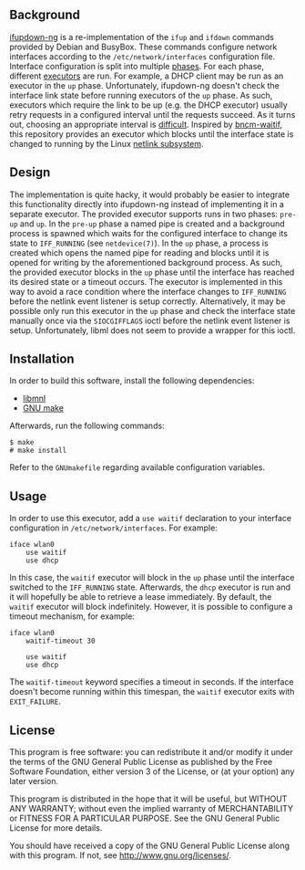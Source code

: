 ## Background

[ifupdown-ng][ifupdown-ng github] is a re-implementation of the `ifup` and `ifdown` commands provided by Debian and BusyBox.
These commands configure network interfaces according to the `/etc/network/interfaces` configuration file.
Interface configuration is split into multiple [phases][ifupdown-ng phases].
For each phase, different [executors][ifupdown-ng executor] are run.
For example, a DHCP client may be run as an executor in the `up` phase.
Unfortunately, ifupdown-ng doesn't check the interface link state before running executors of the `up` phase.
As such, executors which require the link to be up (e.g. the DHCP executor) usually retry requests in a configured interval until the requests succeed.
As it turns out, choosing an appropriate interval is [difficult][alpine #13795].
Inspired by [bncm-waitif][bncm-waitif web], this repository provides an executor which blocks until the interface state is changed to running by the Linux [netlink subsystem][netlink wikipedia].

## Design

The implementation is quite hacky, it would probably be easier to integrate this functionality directly into ifupdown-ng instead of implementing it in a separate executor.
The provided executor supports runs in two phases: `pre-up` and `up`.
In the `pre-up` phase a named pipe is created and a background process is spawned which waits for the configured interface to change its state to `IFF_RUNNING` (see `netdevice(7)`).
In the `up` phase, a process is created which opens the named pipe for reading and blocks until it is opened for writing by the aforementioned background process.
As such, the provided executor blocks in the `up` phase until the interface has reached its desired state or a timeout occurs.
The executor is implemented in this way to avoid a race condition where the interface changes to `IFF_RUNNING` before the netlink event listener is setup correctly.
Alternatively, it may be possible only run this executor in the `up` phase and check the interface state manually once via the `SIOCGIFFLAGS` ioctl before the netlink event listener is setup.
Unfortunately, libml does not seem to provide a wrapper for this ioctl.

## Installation

In order to build this software, install the following dependencies:

* [libmnl][libmnl web]
* [GNU make][make web]

Afterwards, run the following commands:

	$ make
	# make install

Refer to the `GNUmakefile` regarding available configuration variables.

## Usage

In order to use this executor, add a `use waitif` declaration to your interface configuration in `/etc/network/interfaces`.
For example:

	iface wlan0
		use waitif
		use dhcp

In this case, the `waitif` executor will block in the `up` phase until the interface switched to the `IFF_RUNNING` state.
Afterwards, the `dhcp` executor is run and it will hopefully be able to retrieve a lease immediately.
By default, the `waitif` executor will block indefinitely.
However, it is possible to configure a timeout mechanism, for example:

	iface wlan0
		waitif-timeout 30

		use waitif
		use dhcp

The `waitif-timeout` keyword specifies a timeout in seconds.
If the interface doesn't become running within this timespan, the `waitif` executor exits with `EXIT_FAILURE`.

## License

This program is free software: you can redistribute it and/or modify it
under the terms of the GNU General Public License as published by the
Free Software Foundation, either version 3 of the License, or (at your
option) any later version.

This program is distributed in the hope that it will be useful, but
WITHOUT ANY WARRANTY; without even the implied warranty of
MERCHANTABILITY or FITNESS FOR A PARTICULAR PURPOSE. See the GNU General
Public License for more details.

You should have received a copy of the GNU General Public License along
with this program. If not, see <http://www.gnu.org/licenses/>.

[ifupdown-ng github]: https://github.com/ifupdown-ng/ifupdown-ng
[ifupdown-ng executor]: https://github.com/ifupdown-ng/ifupdown-ng/blob/ce6954d62879c3532697a5b0cd800a506fae9da6/doc/ifupdown-executor.scd
[ifupdown-ng phases]: https://github.com/ifupdown-ng/ifupdown-ng/blob/ce6954d62879c3532697a5b0cd800a506fae9da6/doc/ifupdown-executor.scd#phases
[alpine #13795]: https://gitlab.alpinelinux.org/alpine/aports/-/issues/13795
[bncm-waitif web]: https://skarnet.org/software/bcnm/bcnm-waitif.html
[netlink wikipedia]: https://en.wikipedia.org/wiki/Netlink
[libmnl web]: https://github.com/ifupdown-ng/ifupdown-ng
[make web]: https://github.com/rocky/remake
